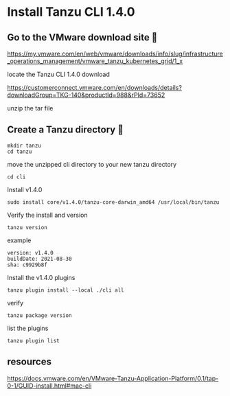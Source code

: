 
# Install Tanzu CLI 1.4.0



## Go to the VMware download site 🔧

https://my.vmware.com/en/web/vmware/downloads/info/slug/infrastructure_operations_management/vmware_tanzu_kubernetes_grid/1_x

locate the Tanzu CLI 1.4.0 download

https://customerconnect.vmware.com/en/downloads/details?downloadGroup=TKG-140&productId=988&rPId=73652

unzip the tar file

## Create a Tanzu directory 🔧
 
 
 ```
 mkdir tanzu
 cd tanzu
 ```

move the unzipped cli directory to your new tanzu directory

```
cd cli
```

Install v1.4.0

```
sudo install core/v1.4.0/tanzu-core-darwin_amd64 /usr/local/bin/tanzu
```

Verify the install and version
 
 ```
 tanzu version
 ```
 example
 
```
version: v1.4.0
buildDate: 2021-08-30
sha: c9929b8f
```
 
 
Install the v1.4.0 plugins
 
 ```
 tanzu plugin install --local ./cli all
 ```
 verify 
 ```
 tanzu package version
 ```
 
 list the plugins
 
 ```
 tanzu plugin list
 ```
 
 

 

 
## resources 

https://docs.vmware.com/en/VMware-Tanzu-Application-Platform/0.1/tap-0-1/GUID-install.html#mac-cli
